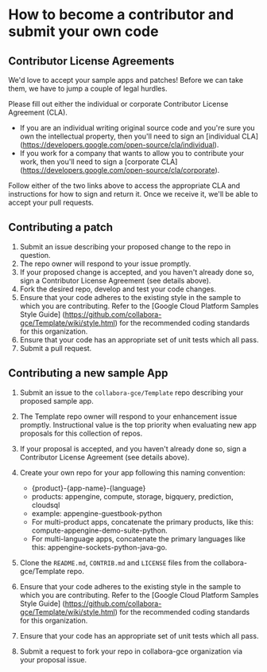 # How to become a contributor and submit your own code

## Contributor License Agreements

We'd love to accept your sample apps and patches! Before we can take them, we
have to jump a couple of legal hurdles.

Please fill out either the individual or corporate Contributor License Agreement
(CLA).

  * If you are an individual writing original source code and you're sure you
    own the intellectual property, then you'll need to sign an [individual CLA]
    (https://developers.google.com/open-source/cla/individual).
  * If you work for a company that wants to allow you to contribute your work,
    then you'll need to sign a [corporate CLA]
    (https://developers.google.com/open-source/cla/corporate).

Follow either of the two links above to access the appropriate CLA and
instructions for how to sign and return it. Once we receive it, we'll be able to
accept your pull requests.

## Contributing a patch

1. Submit an issue describing your proposed change to the repo in question.
1. The repo owner will respond to your issue promptly.
1. If your proposed change is accepted, and you haven't already done so, sign a
   Contributor License Agreement (see details above).
1. Fork the desired repo, develop and test your code changes.
1. Ensure that your code adheres to the existing style in the sample to which
   you are contributing. Refer to the
   [Google Cloud Platform Samples Style Guide]
   (https://github.com/collabora-gce/Template/wiki/style.html) for the
   recommended coding standards for this organization.
1. Ensure that your code has an appropriate set of unit tests which all pass.
1. Submit a pull request.

## Contributing a new sample App

1. Submit an issue to the `collabora-gce/Template` repo describing your
   proposed sample app.
1. The Template repo owner will respond to your enhancement issue promptly.
   Instructional value is the top priority when evaluating new app proposals for
   this collection of repos.
1. If your proposal is accepted, and you haven't already done so, sign a
   Contributor License Agreement (see details above).
1. Create your own repo for your app following this naming convention:
    * {product}-{app-name}-{language}
    * products: appengine, compute, storage, bigquery, prediction, cloudsql
    * example:  appengine-guestbook-python
    * For multi-product apps, concatenate the primary products, like this:
      compute-appengine-demo-suite-python.
    * For multi-language apps, concatenate the primary languages like this:
      appengine-sockets-python-java-go.

1. Clone the `README.md`, `CONTRIB.md` and `LICENSE` files from the
   collabora-gce/Template repo.
1. Ensure that your code adheres to the existing style in the sample to which
   you are contributing. Refer to the
   [Google Cloud Platform Samples Style Guide]
   (https://github.com/collabora-gce/Template/wiki/style.html) for the
   recommended coding standards for this organization.
1. Ensure that your code has an appropriate set of unit tests which all pass.
1. Submit a request to fork your repo in collabora-gce organization via
   your proposal issue.
